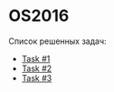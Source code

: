# OS2016

Список решенных задач:
* [Task #1](https://github.com/AlexanderVakhitov/OS2016/tree/master/Task%20%231)
* [Task #2](https://github.com/AlexanderVakhitov/OS2016/tree/master/Task%20%232)
* [Task #3](https://github.com/AlexanderVakhitov/OS2016/tree/master/Task%20%233)